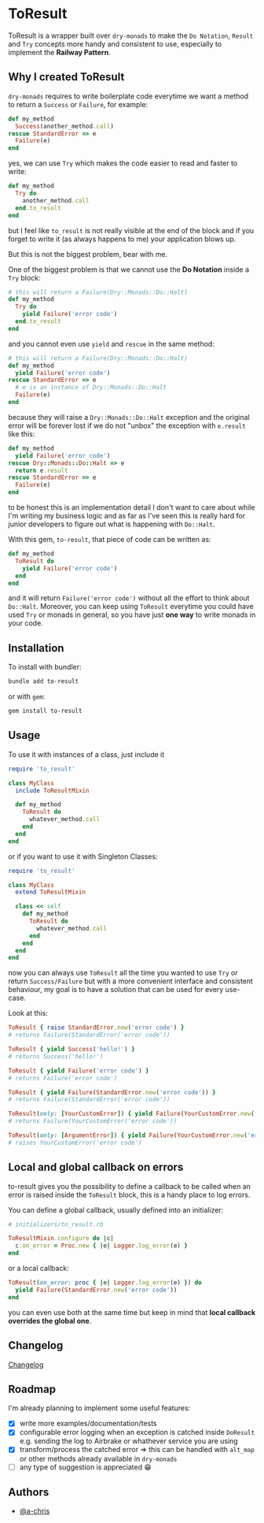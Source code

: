 
# ToResult

ToResult is a wrapper built over `dry-monads` to make the `Do Notation`, `Result` and `Try` concepts more handy and consistent to use, especially to implement the **Railway Pattern**.

## Why I created ToResult

`dry-monads` requires to write boilerplate code everytime we want a method to return a `Success` or `Failure`, for example:

```ruby
def my_method
  Success(another_method.call)
rescue StandardError => e
  Failure(e)
end
```

yes, we can use `Try` which makes the code easier to read and faster to write:
```ruby
def my_method
  Try do
    another_method.call
  end.to_result
end
```

but I feel like `to_result` is not really visible at the end of the block and if you forget to write it (as always happens to me) your application blows up.

But this is not the biggest problem, bear with me.

One of the biggest problem is that we cannot use the **Do Notation** inside a `Try` block:
```ruby
# this will return a Failure(Dry::Monads::Do::Halt)
def my_method
  Try do
    yield Failure('error code')
  end.to_result
end
```

and you cannot even use `yield` and `rescue` in the same method:

```ruby
# this will return a Failure(Dry::Monads::Do::Halt)
def my_method
  yield Failure('error code')
rescue StandardError => e
  # e is an instance of Dry::Monads::Do::Halt
  Failure(e)
end
```

because they will raise a `Dry::Monads::Do::Halt` exception and the original error will be forever lost if we do not "unbox" the exception with `e.result` like this:

```ruby
def my_method
  yield Failure('error code')
rescue Dry::Monads::Do::Halt => e
  return e.result
rescue StandardError => e
  Failure(e)
end
```

to be honest this is an implementation detail I don't want to care about while I'm writing my business logic and as far as I've seen this is really hard for junior developers to figure out what is happening with `Do::Halt`.

With this gem, `to-result`, that piece of code can be written as:
```ruby
def my_method
  ToResult do
    yield Failure('error code')
  end
end
```

and it will return `Failure('error code')` without all the effort to think about `Do::Halt`. Moreover, you can keep using `ToResult` everytime you could have used `Try` or monads in general, so you have just **one way** to write monads in your code.

## Installation

To install with bundler:
```bash
bundle add to-result
```
or with `gem`:
```bash
gem install to-result
```

## Usage

To use it with instances of a class, just include it
```ruby
require 'to_result'

class MyClass
  include ToResultMixin

  def my_method
    ToResult do
      whatever_method.call
    end
  end
end
```

or if you want to use it with Singleton Classes:
```ruby
require 'to_result'

class MyClass
  extend ToResultMixin

  class << self
    def my_method
      ToResult do
        whatever_method.call
      end
    end
  end
end
```

now you can always use `ToResult` all the time you wanted to use `Try` or return `Success/Failure` but with a more convenient interface and consistent behaviour, my goal is to have a solution that can be used for every use-case.

Look at this:

```ruby
ToResult { raise StandardError.new('error code') }
# returns Failure(StandardError('error code'))

ToResult { yield Success('hello!') }
# returns Success('hello!')

ToResult { yield Failure('error code') }
# returns Failure('error code')

ToResult { yield Failure(StandardError.new('error code')) }
# returns Failure(StandardError('error code'))

ToResult(only: [YourCustomError]) { yield Failure(YourCustomError.new('error code')) }
# returns Failure(YourCustomError('error code'))

ToResult(only: [ArgumentError]) { yield Failure(YourCustomError.new('error code')) }
# raises YourCustomError('error code')
```

## Local and global callback on errors
to-result gives you the possibility to define a callback to be called when an error is raised inside the `ToResult` block, this is a handy place to log errors.

You can define a global callback, usually defined into an initializer:

```ruby
# initializers/to_result.rb

ToResultMixin.configure do |c|
  c.on_error = Proc.new { |e| Logger.log_error(e) }
end
```

or a local callback:

```ruby
ToResult(on_error: proc { |e| Logger.log_error(e) }) do
  yield Failure(StandardError.new('error code'))
end
```

you can even use both at the same time but keep in mind that **local callback overrides the global one**.


## Changelog

[Changelog](CHANGELOG.md)

## Roadmap
I'm already planning to implement some useful features:
- [x] write more examples/documentation/tests
- [x] configurable error logging when an exception is catched inside `DoResult`
e.g. sending the log to Airbrake or whathever service you are using
- [x] transform/process the catched error => this can be handled with `alt_map` or other methods already available in `dry-monads`
- [ ] any type of suggestion is appreciated 😁

## Authors

- [@a-chris](https://www.github.com/a-chris)
